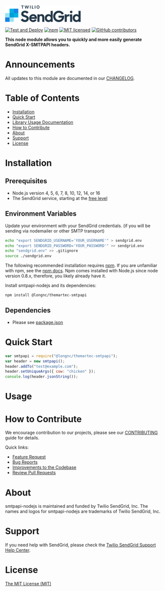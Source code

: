 ![SendGrid Logo](twilio_sendgrid_logo.png)

[![Test and Deploy](https://github.com/themartec/smtpapi-nodejs/actions/workflows/test-and-deploy.yml/badge.svg)](https://github.com/themartec/smtpapi-nodejs/actions/workflows/test-and-deploy.yml)
[![npm](https://img.shields.io/npm/v/smtpapi.svg)](https://www.npmjs.com/package/smtpapi)
[![MIT licensed](https://img.shields.io/badge/license-MIT-blue.svg)](LICENSE)
[![GitHub contributors](https://img.shields.io/github/contributors/sendgrid/smtpapi-nodejs.svg)](https://github.com/themartec/smtpapi-nodejs/graphs/contributors)

**This node module allows you to quickly and more easily generate SendGrid X-SMTPAPI headers.**

# Announcements
All updates to this module are documented in our [CHANGELOG](CHANGELOG.md).

# Table of Contents
- [Installation](#installation)
- [Quick Start](#quick-start)
- [Library Usage Documentation](USAGE.md)
- [How to Contribute](#contribute)
- [About](#about)
- [Support](#support)
- [License](#license)

<a name="installation"></a>
# Installation

## Prerequisites

- Node.js version 4, 5, 6, 7, 8, 10, 12, 14, or 16
- The SendGrid service, starting at the [free level](https://sendgrid.com/free?source=smtpapi-nodejs)

## Environment Variables

Update your environment with your SendGrid credentials. (if you will be sending via nodemailer or other SMTP transport)

```bash
echo "export SENDGRID_USERNAME='YOUR_USERNAME'" > sendgrid.env
echo "export SENDGRID_PASSWORD='YOUR_PASSWORD'" >> sendgrid.env
echo "sendgrid.env" >> .gitignore
source ./sendgrid.env
```

The following recommended installation requires [npm](https://npmjs.org/). If you are unfamiliar with npm, see the [npm docs](https://npmjs.org/doc/). Npm comes installed with Node.js since node version 0.8.x, therefore, you likely already have it.

Install smtpapi-nodejs and its dependencies:

```bash
npm install @longnc/themartec-smtpapi
```

## Dependencies

- Please see [package.json](package.json)

<a name="quick-start"></a>
# Quick Start

```javascript
var smtpapi = require("@longnc/themartec-smtpapi");
var header = new smtpapi();
header.addTo("test@example.com");
header.setUniqueArgs({ cow: "chicken" });
console.log(header.jsonString());
```

<a name="usage"></a>
# Usage

<a name="contribute"></a>
# How to Contribute

We encourage contribution to our projects, please see our [CONTRIBUTING](CONTRIBUTING.md) guide for details.

Quick links:

- [Feature Request](CONTRIBUTING.md#feature-request)
- [Bug Reports](CONTRIBUTING.md#submit-a-bug-report)
- [Improvements to the Codebase](CONTRIBUTING.md#improvements-to-the-codebase)
- [Review Pull Requests](CONTRIBUTING.md#code-reviews)

<a name="about"></a>
# About

smtpapi-nodejs is maintained and funded by Twilio SendGrid, Inc. The names and logos for smtpapi-nodejs are trademarks of Twilio SendGrid, Inc.

<a name="support"></a>
# Support

If you need help with SendGrid, please check the [Twilio SendGrid Support Help Center](https://support.sendgrid.com).

<a name="license"></a>
# License
[The MIT License (MIT)](LICENSE)
